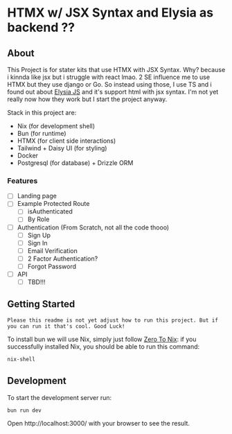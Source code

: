 # HTMX w/ JSX Syntax and Elysia as backend ??

## About
This Project is for stater kits that use HTMX with JSX Syntax.
Why? because i kinnda like jsx but i struggle with react lmao.
2 SE influence me to use HTMX but they use django or Go.
So instead using those, I use TS and i found out about [Elysia JS](https://elysiajs.com/) and it's support html with jsx syntax. I'm not yet really now how they work but I start the project anyway.

Stack in this project are:
- Nix (for development shell)
- Bun (for runtime)
- HTMX (for client side interactions)
- Tailwind + Daisy UI (for styling)
- Docker
- Postgresql (for database) + Drizzle ORM 

### Features
- [ ] Landing page
- [ ] Example Protected Route
  - [ ] isAuthenticated
  - [ ] By Role
- [ ] Authentication (From Scratch, not all the code thooo)
  - [ ] Sign Up
  - [ ] Sign In
  - [ ] Email Verification
  - [ ] 2 Factor Authentication?
  - [ ] Forgot Password
- [ ] API
  - [ ] TBD!!!

## Getting Started
```
Please this readme is not yet adjust how to run this project. But if you can run it that's cool. Good Luck!
```

To install bun we will use Nix, simply just follow [Zero To Nix](https://zero-to-nix.com/start):
if you successfully installed Nix, you should be able to run this command:
```bash
nix-shell
```

## Development
To start the development server run:
```bash
bun run dev
```

Open http://localhost:3000/ with your browser to see the result.
